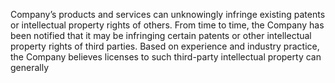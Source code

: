 Company’s products and services can unknowingly infringe existing patents or intellectual property rights of others. From time to
time, the Company has been notified that it may be infringing certain patents or other intellectual property rights of third parties.
Based on experience and industry practice, the Company believes licenses to such third-party intellectual property can generally